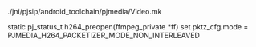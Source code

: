 ./jni/pjsip/android_toolchain/pjmedia/Video.mk

static pj_status_t h264_preopen(ffmpeg_private *ff) set pktz_cfg.mode = PJMEDIA_H264_PACKETIZER_MODE_NON_INTERLEAVED
